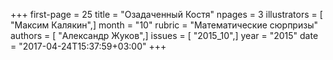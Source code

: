 +++
first-page = 25
title = "Озадаченный Костя"
npages = 3
illustrators = [ "Максим Калякин",]
month = "10"
rubric = "Математические сюрпризы"
authors = [ "Александр Жуков",]
issues = [ "2015_10",]
year = "2015"
date = "2017-04-24T15:37:59+03:00"
+++
